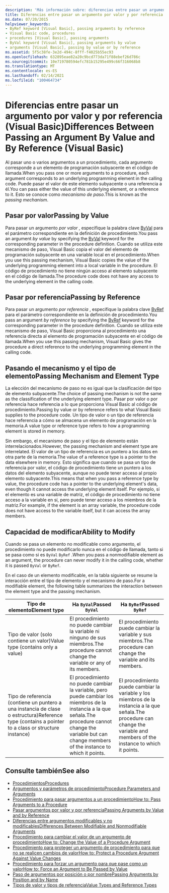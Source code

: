 ```yaml
---
description: 'Más información sobre: diferencias entre pasar un argumento por valor y por referencia (Visual Basic)'
title: Diferencias entre pasar un argumento por valor y por referencia
ms.date: 07/20/2015
helpviewer_keywords:
- ByRef keyword [Visual Basic], passing arguments by reference
- Visual Basic code, procedures
- procedures [Visual Basic], passing arguments
- ByVal keyword [Visual Basic], passing arguments by value
- arguments [Visual Basic], passing by value or by reference
ms.assetid: 5f5c38fe-3e2d-494c-8fff-f4025b55ec93
ms.openlocfilehash: 632895eae82a20c9bcd773da71f88ebef26d786c
ms.sourcegitcommit: 10e719780594efc781b15295e499c66f316068b8
ms.translationtype: MT
ms.contentlocale: es-ES
ms.lasthandoff: 02/14/2021
ms.locfileid: "100464734"
---
```

# <a name="differences-between-passing-an-argument-by-value-and-by-reference-visual-basic"></a><span data-ttu-id="aeccb-103">Diferencias entre pasar un argumento por valor y por referencia (Visual Basic)</span><span class="sxs-lookup"><span data-stu-id="aeccb-103">Differences Between Passing an Argument By Value and By Reference (Visual Basic)</span></span>

<span data-ttu-id="aeccb-104">Al pasar uno o varios argumentos a un procedimiento, cada argumento corresponde a un elemento de programación subyacente en el código de llamada.</span><span class="sxs-lookup"><span data-stu-id="aeccb-104">When you pass one or more arguments to a procedure, each argument corresponds to an underlying programming element in the calling code.</span></span> <span data-ttu-id="aeccb-105">Puede pasar el valor de este elemento subyacente o una referencia a él.</span><span class="sxs-lookup"><span data-stu-id="aeccb-105">You can pass either the value of this underlying element, or a reference to it.</span></span> <span data-ttu-id="aeccb-106">Esto se conoce como *mecanismo de paso*.</span><span class="sxs-lookup"><span data-stu-id="aeccb-106">This is known as the *passing mechanism*.</span></span>  
  
## <a name="passing-by-value"></a><span data-ttu-id="aeccb-107">Pasar por valor</span><span class="sxs-lookup"><span data-stu-id="aeccb-107">Passing by Value</span></span>  

 <span data-ttu-id="aeccb-108">Para pasar un argumento *por valor* , especifique la palabra clave [ByVal](../../../language-reference/modifiers/byval.md) para el parámetro correspondiente en la definición de procedimiento.</span><span class="sxs-lookup"><span data-stu-id="aeccb-108">You pass an argument *by value* by specifying the [ByVal](../../../language-reference/modifiers/byval.md) keyword for the corresponding parameter in the procedure definition.</span></span> <span data-ttu-id="aeccb-109">Cuando se utiliza este mecanismo de paso, Visual Basic copia el valor del elemento de programación subyacente en una variable local en el procedimiento.</span><span class="sxs-lookup"><span data-stu-id="aeccb-109">When you use this passing mechanism, Visual Basic copies the value of the underlying programming element into a local variable in the procedure.</span></span> <span data-ttu-id="aeccb-110">El código de procedimiento no tiene ningún acceso al elemento subyacente en el código de llamada.</span><span class="sxs-lookup"><span data-stu-id="aeccb-110">The procedure code does not have any access to the underlying element in the calling code.</span></span>  
  
## <a name="passing-by-reference"></a><span data-ttu-id="aeccb-111">Pasar por referencia</span><span class="sxs-lookup"><span data-stu-id="aeccb-111">Passing by Reference</span></span>  

 <span data-ttu-id="aeccb-112">Para pasar un argumento *por referencia* , especifique la palabra clave [ByRef](../../../language-reference/modifiers/byref.md) para el parámetro correspondiente en la definición de procedimiento.</span><span class="sxs-lookup"><span data-stu-id="aeccb-112">You pass an argument *by reference* by specifying the [ByRef](../../../language-reference/modifiers/byref.md) keyword for the corresponding parameter in the procedure definition.</span></span> <span data-ttu-id="aeccb-113">Cuando se utiliza este mecanismo de paso, Visual Basic proporciona al procedimiento una referencia directa al elemento de programación subyacente en el código de llamada.</span><span class="sxs-lookup"><span data-stu-id="aeccb-113">When you use this passing mechanism, Visual Basic gives the procedure a direct reference to the underlying programming element in the calling code.</span></span>  
  
## <a name="passing-mechanism-and-element-type"></a><span data-ttu-id="aeccb-114">Pasando el mecanismo y el tipo de elemento</span><span class="sxs-lookup"><span data-stu-id="aeccb-114">Passing Mechanism and Element Type</span></span>  

 <span data-ttu-id="aeccb-115">La elección del mecanismo de paso no es igual que la clasificación del tipo de elemento subyacente.</span><span class="sxs-lookup"><span data-stu-id="aeccb-115">The choice of passing mechanism is not the same as the classification of the underlying element type.</span></span> <span data-ttu-id="aeccb-116">Pasar por valor o por referencia hace referencia a lo que proporciona Visual Basic al código de procedimiento.</span><span class="sxs-lookup"><span data-stu-id="aeccb-116">Passing by value or by reference refers to what Visual Basic supplies to the procedure code.</span></span> <span data-ttu-id="aeccb-117">Un tipo de valor o un tipo de referencia hace referencia a cómo se almacena un elemento de programación en la memoria.</span><span class="sxs-lookup"><span data-stu-id="aeccb-117">A value type or reference type refers to how a programming element is stored in memory.</span></span>  
  
 <span data-ttu-id="aeccb-118">Sin embargo, el mecanismo de paso y el tipo de elemento están interrelacionados.</span><span class="sxs-lookup"><span data-stu-id="aeccb-118">However, the passing mechanism and element type are interrelated.</span></span> <span data-ttu-id="aeccb-119">El valor de un tipo de referencia es un puntero a los datos en otra parte de la memoria.</span><span class="sxs-lookup"><span data-stu-id="aeccb-119">The value of a reference type is a pointer to the data elsewhere in memory.</span></span> <span data-ttu-id="aeccb-120">Esto significa que cuando se pasa un tipo de referencia por valor, el código de procedimiento tiene un puntero a los datos del elemento subyacente, aunque no puede tener acceso al propio elemento subyacente.</span><span class="sxs-lookup"><span data-stu-id="aeccb-120">This means that when you pass a reference type by value, the procedure code has a pointer to the underlying element's data, even though it cannot access the underlying element itself.</span></span> <span data-ttu-id="aeccb-121">Por ejemplo, si el elemento es una variable de matriz, el código de procedimiento no tiene acceso a la variable en sí, pero puede tener acceso a los miembros de la matriz.</span><span class="sxs-lookup"><span data-stu-id="aeccb-121">For example, if the element is an array variable, the procedure code does not have access to the variable itself, but it can access the array members.</span></span>  
  
## <a name="ability-to-modify"></a><span data-ttu-id="aeccb-122">Capacidad de modificar</span><span class="sxs-lookup"><span data-stu-id="aeccb-122">Ability to Modify</span></span>  

 <span data-ttu-id="aeccb-123">Cuando se pasa un elemento no modificable como argumento, el procedimiento no puede modificarlo nunca en el código de llamada, tanto si se pasa como si es `ByVal` `ByRef` .</span><span class="sxs-lookup"><span data-stu-id="aeccb-123">When you pass a nonmodifiable element as an argument, the procedure can never modify it in the calling code, whether it is passed `ByVal` or `ByRef`.</span></span>  
  
 <span data-ttu-id="aeccb-124">En el caso de un elemento modificable, en la tabla siguiente se resume la interacción entre el tipo de elemento y el mecanismo de paso.</span><span class="sxs-lookup"><span data-stu-id="aeccb-124">For a modifiable element, the following table summarizes the interaction between the element type and the passing mechanism.</span></span>  
  
|<span data-ttu-id="aeccb-125">Tipo de elemento</span><span class="sxs-lookup"><span data-stu-id="aeccb-125">Element type</span></span>|<span data-ttu-id="aeccb-126">Ha `ByVal`</span><span class="sxs-lookup"><span data-stu-id="aeccb-126">Passed `ByVal`</span></span>|<span data-ttu-id="aeccb-127">Ha `ByRef`</span><span class="sxs-lookup"><span data-stu-id="aeccb-127">Passed `ByRef`</span></span>|  
|------------------|--------------------|--------------------|  
|<span data-ttu-id="aeccb-128">Tipo de valor (solo contiene un valor)</span><span class="sxs-lookup"><span data-stu-id="aeccb-128">Value type (contains only a value)</span></span>|<span data-ttu-id="aeccb-129">El procedimiento no puede cambiar la variable ni ninguno de sus miembros.</span><span class="sxs-lookup"><span data-stu-id="aeccb-129">The procedure cannot change the variable or any of its members.</span></span>|<span data-ttu-id="aeccb-130">El procedimiento puede cambiar la variable y sus miembros.</span><span class="sxs-lookup"><span data-stu-id="aeccb-130">The procedure can change the variable and its members.</span></span>|  
|<span data-ttu-id="aeccb-131">Tipo de referencia (contiene un puntero a una instancia de clase o estructura)</span><span class="sxs-lookup"><span data-stu-id="aeccb-131">Reference type (contains a pointer to a class or structure instance)</span></span>|<span data-ttu-id="aeccb-132">El procedimiento no puede cambiar la variable, pero puede cambiar los miembros de la instancia a la que señala.</span><span class="sxs-lookup"><span data-stu-id="aeccb-132">The procedure cannot change the variable but can change members of the instance to which it points.</span></span>|<span data-ttu-id="aeccb-133">El procedimiento puede cambiar la variable y los miembros de la instancia a la que señala.</span><span class="sxs-lookup"><span data-stu-id="aeccb-133">The procedure can change the variable and members of the instance to which it points.</span></span>|  
  
## <a name="see-also"></a><span data-ttu-id="aeccb-134">Consulte también</span><span class="sxs-lookup"><span data-stu-id="aeccb-134">See also</span></span>

- [<span data-ttu-id="aeccb-135">Procedimientos</span><span class="sxs-lookup"><span data-stu-id="aeccb-135">Procedures</span></span>](./index.md)
- [<span data-ttu-id="aeccb-136">Argumentos y parámetros de procedimiento</span><span class="sxs-lookup"><span data-stu-id="aeccb-136">Procedure Parameters and Arguments</span></span>](./procedure-parameters-and-arguments.md)
- [<span data-ttu-id="aeccb-137">Procedimiento para pasar argumentos a un procedimiento</span><span class="sxs-lookup"><span data-stu-id="aeccb-137">How to: Pass Arguments to a Procedure</span></span>](./how-to-pass-arguments-to-a-procedure.md)
- [<span data-ttu-id="aeccb-138">Pasar argumentos por valor y por referencia</span><span class="sxs-lookup"><span data-stu-id="aeccb-138">Passing Arguments by Value and by Reference</span></span>](./passing-arguments-by-value-and-by-reference.md)
- [<span data-ttu-id="aeccb-139">Diferencias entre argumentos modificables y no modificables</span><span class="sxs-lookup"><span data-stu-id="aeccb-139">Differences Between Modifiable and Nonmodifiable Arguments</span></span>](./differences-between-modifiable-and-nonmodifiable-arguments.md)
- [<span data-ttu-id="aeccb-140">Procedimiento para cambiar el valor de un argumento de procedimiento</span><span class="sxs-lookup"><span data-stu-id="aeccb-140">How to: Change the Value of a Procedure Argument</span></span>](./how-to-change-the-value-of-a-procedure-argument.md)
- [<span data-ttu-id="aeccb-141">Procedimiento para proteger un argumento de procedimiento para que no se realicen cambios de valor</span><span class="sxs-lookup"><span data-stu-id="aeccb-141">How to: Protect a Procedure Argument Against Value Changes</span></span>](./how-to-protect-a-procedure-argument-against-value-changes.md)
- [<span data-ttu-id="aeccb-142">Procedimiento para forzar un argumento para que pase como un valor</span><span class="sxs-lookup"><span data-stu-id="aeccb-142">How to: Force an Argument to Be Passed by Value</span></span>](./how-to-force-an-argument-to-be-passed-by-value.md)
- [<span data-ttu-id="aeccb-143">Paso de argumentos por posición o por nombre</span><span class="sxs-lookup"><span data-stu-id="aeccb-143">Passing Arguments by Position and by Name</span></span>](./passing-arguments-by-position-and-by-name.md)
- [<span data-ttu-id="aeccb-144">Tipos de valor y tipos de referencia</span><span class="sxs-lookup"><span data-stu-id="aeccb-144">Value Types and Reference Types</span></span>](../data-types/value-types-and-reference-types.md)

